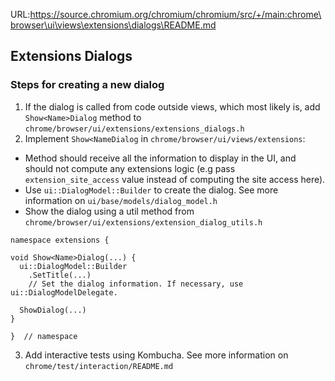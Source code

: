 URL:https://source.chromium.org/chromium/chromium/src/+/main:chrome\browser\ui\views\extensions\dialogs\README.md
## Extensions Dialogs

### Steps for creating a new dialog

1. If the dialog is called from code outside views, which most likely is, add
`Show<Name>Dialog` method to `chrome/browser/ui/extensions/extensions_dialogs.h`
2. Implement `Show<NameDialog` in `chrome/browser/ui/views/extensions`:

- Method should receive all the information to display in the UI, and should not compute any extensions logic (e.g pass `extension_site_access` value instead of computing the site access here).
- Use `ui::DialogModel::Builder` to create the dialog. See more information on
 `ui/base/models/dialog_model.h`
- Show the dialog using a util method from `chrome/browser/ui/extensions/extension_dialog_utils.h`

```
namespace extensions {

void Show<Name>Dialog(...) {
  ui::DialogModel::Builder
    .SetTitle(...)
    // Set the dialog information. If necessary, use ui::DialogModelDelegate.

  ShowDialog(...)
}

}  // namespace
```

3. Add interactive tests using Kombucha. See more information on `chrome/test/interaction/README.md`
